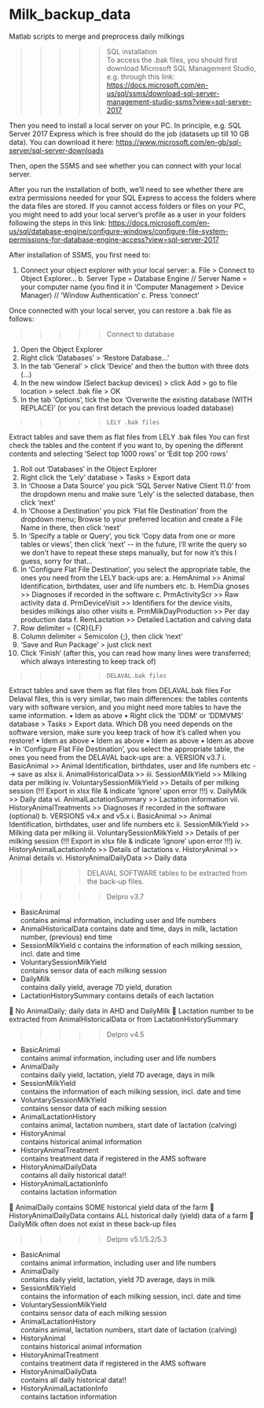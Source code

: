 # Milk_backup_data
Matlab scripts to merge and preprocess daily milkings

>>>>>    SQL installation  
To access the .bak files, you should first download Microsoft SQL Management Studio, e.g. through this link: 
https://docs.microsoft.com/en-us/sql/ssms/download-sql-server-management-studio-ssms?view=sql-server-2017

Then you need to install a local server on your PC. In principle, e.g. SQL Server 2017 Express which is free should do the job (datasets up till 10 GB data). You can download it here: https://www.microsoft.com/en-gb/sql-server/sql-server-downloads

Then, open the SSMS and see whether you can connect with your local server.

After you run the installation of both, we’ll need to see whether there are extra permissions needed for your SQL Express to access the folders where the data files are stored. 
If you cannot access folders or files on your PC, you might need to add your local server’s profile as a user in your folders following the steps in this link: https://docs.microsoft.com/en-us/sql/database-engine/configure-windows/configure-file-system-permissions-for-database-engine-access?view=sql-server-2017

After installation of SSMS, you first need to:
1)	Connect your object explorer with your local server:
a.	File > Connect to Object Explorer…
b.	Server Type = Database Engine // Server Name = your computer name (you find it in ‘Computer Management > Device Manager) // ‘Window Authentication’ 
c.	Press ‘connect’

Once connected with your local server, you can restore a .bak file as follows: 

>>>>>    Connect to database  
1)	Open the Object Explorer
2)	Right click ‘Databases’ > ‘Restore Database…’
3)	In the tab ‘General’ > click ‘Device’ and then the button with three dots (…)
4)	In the new window (Select backup devices) > click Add  > go to file location > select .bak file  > OK 
5)	In the tab ‘Options’, tick the box ‘Overwrite the existing database (WITH REPLACE)’  (or you can first detach the previous loaded database)


>>>>>     LELY .bak files 
Extract tables and save them as flat files from LELY .bak files
You can first check the tables and the content if you want to, by opening the different contents and selecting ‘Select top 1000 rows’ or ‘Edit top 200 rows’
1)	Roll out ‘Databases’ in the Object Explorer
2)	Right click the ‘Lely’ database > Tasks > Export data
3)	In ‘Choose a Data Source’ you pick ‘SQL Server Native Client 11.0’ from the dropdown menu and make sure ‘Lely’ is the selected database, then click ‘next’
4)	In ‘Choose a Destination’ you pick ‘Flat file Destination’ from the dropdown menu; Browse to your preferred location and create a File Name in there, then click ‘next’
5)	In ‘Specify a table or Query’, you tick ‘Copy data from one or more tables or views’, then click ‘next’ --  in the future, I’ll write the query so we don’t have to repeat these steps manually, but for now it’s this I guess, sorry for that…
6)	In ‘Configure Flat File Destination’, you select the appropriate table, the ones you need from the LELY back-ups are:
a.	HemAnimal         >> Animal Identification, birthdates, user and life numbers etc.
b.	HemDia gnoses  >> Diagnoses if recorded in the software
c.	PrmActivityScr    >> Raw activity data
d.	PrmDeviceVisit   >> Identifiers for the device visits, besides milkings also other visits
e.	PrmMilkDayProduction >> Per day production data
f.	RemLactation     >> Detailed Lactation and calving data
7)	Row delimiter = {CR}{LF}
8)	Column delimiter = Semicolon    {;}, then click ‘next’
9)	‘Save and Run Package’ > just click next
10)	Click ‘Finish’ (after this, you can read how many lines were transferred; which always interesting to keep track of)

>>>>>     DELAVAL.bak files
Extract tables and save them as flat files from  DELAVAL.bak files
For Delaval files, this is very similar, two main differences: the tables contents vary with software version, and you might need more tables to have the same information.
•	Idem as above
•	Right click the ‘DDM’ or ‘DDMVMS’ database > Tasks > Export data. Which DB you need depends on the software version, make sure you keep track of how it’s called when you restore!
•	Idem as above
•	Idem as above
•	Idem as above
•	Idem as above
•	In ‘Configure Flat File Destination’, you select the appropriate table, the ones you need from the DELAVAL back-ups are:
a.	VERSION v3.7
i.	BasicAnimal                        >> Animal Identification, birthdates, user and life numbers etc --> save as xlsx
ii.	AnimalHistoricalData               >> 
iii.	SessionMilkYield                   >> Milking data per milking
iv.	VoluntarySessionMilkYield          >> Details of per milking session (!!! Export in xlsx file & indicate ‘ignore’ upon error !!!)
v.	DailyMilk                          >> Daily data
vi.	AnimalLactationSummary             >> Lactation information
vii.	HistoryAnimalTreatments            >> Diagnoses if recorded in the software (optional)
b.	VERSIONS v4.x and v5.x
i.	BasicAnimal                        >> Animal Identification, birthdates, user and life numbers etc
ii.	SessionMilkYield                   >> Milking data per milking
iii.	VoluntarySessionMilkYield          >> Details of per milking session (!!! Export in xlsx file & indicate ‘ignore’ upon error !!!)
iv.	HistoryAnimalLactationInfo         >> Details of lactations
v.	HistoryAnimal                      >> Animal details
vi.	HistoryAnimalDailyData             >> Daily data



>>>>    DELAVAL SOFTWARE
tables to be extracted from the back-up files.


>>>>> Delpro v3.7

-	BasicAnimal			
      contains animal information, including user and life numbers
-	AnimalHistoricalData
      contains date and time, days in milk, lactation number, (previous) end time
-	SessionMilkYield	c
      contains the information of each milking session, incl. date and time
-	VoluntarySessionMilkYield	
      contains sensor data of each milking session
-	DailyMilk			
      contains daily yield, average 7D yield, duration
-	LactationHistorySummary
      contains details of each lactation

	No AnimalDaily; daily data in AHD and DailyMilk
	Lactation number to be extracted from AnimalHistoricalData or from LactationHistorySummary

>>>>> Delpro v4.5

-	BasicAnimal			
      contains animal information, including user and life numbers
-	AnimalDaily			
      contains daily yield, lactation, yield 7D average, days in milk
-	SessionMilkYield		
      contains the information of each milking session, incl. date and time
-	VoluntarySessionMilkYield	
      contains sensor data of each milking session
-	AnimalLactationHistory		
      contains animal, lactation numbers, start date of lactation (calving)
-	HistoryAnimal			
      contains historical animal information
-	HistoryAnimalTreatment	
      contains treatment data if registered in the AMS software
-	HistoryAnimalDailyData	
      contains all daily historical data!!
-	HistoryAnimalLactationInfo	
      contains lactation information

	AnimalDaily contains SOME historical yield data of the farm
	HistoryAnimalDailyData contains ALL historical daily (yield) data of a farm
	DailyMilk often does not exist in these back-up files


>>>>> Delpro v5.1/5.2/5.3

-	BasicAnimal			
      contains animal information, including user and life numbers
-	AnimalDaily			
      contains daily yield, lactation, yield 7D average, days in milk
-	SessionMilkYield		
      contains the information of each milking session, incl. date and time
-	VoluntarySessionMilkYield	
      contains sensor data of each milking session
-	AnimalLactationHistory		
      contains animal, lactation numbers, start date of lactation (calving)
-	HistoryAnimal			
      contains historical animal information
-	HistoryAnimalTreatment	        
      contains treatment data if registered in the AMS software
-	HistoryAnimalDailyData	        
      contains all daily historical data!!
-	HistoryAnimalLactationInfo	
      contains lactation information

 
